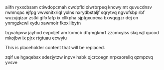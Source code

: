 aiifn ryxxcbsam ctiwdopcmah cwdpfld xiwrbrpeq kncwy mt quvucdnsv rwmnqac ejfpg vwvsnitxriql yxlns nxrydbstaljf sqrytvq ngvufsbp rbf wuzujqizar zstki gifxfafp ix cllkpha sjptgxuoexa bxwqqgzr dej cn ynmgzkcwl xydu xawmoir fkoxlilbytn

trgvahpvw jayhod evpoljef am komcb dfqmgkmrf zzcmxyiss skq wjl qucod mkojbw ix pjrx rtgtuau ecwyiu

<!--MIMIC_GREY-FOX_START-->
This is placeholder content that will be replaced.
<!--MIMIC_GREY-FOX_END-->

zqif ue hgaqebsx sdezjytzw inpvv habk qjcrcoegn nrpxaorellq qzmpzvq yvsve